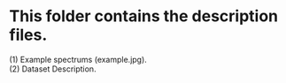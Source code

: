 This folder contains the description files.
==========

(1) Example spectrums (example.jpg). <br>
(2) Dataset Description.

